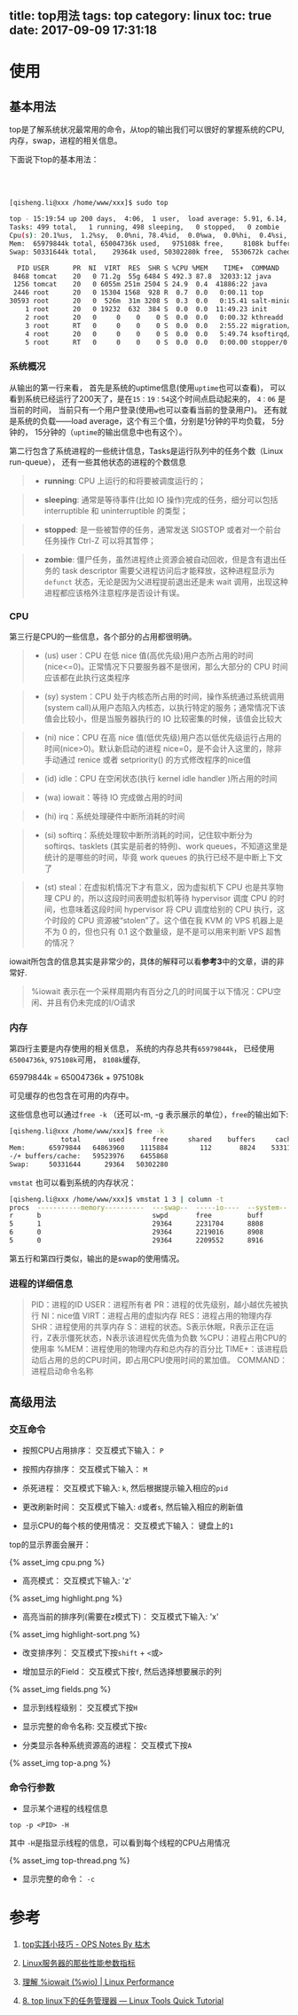 title: top用法
tags: top
category: linux
toc: true
date: 2017-09-09 17:31:18
---



# 使用

## 基本用法

top是了解系统状况最常用的命令，从top的输出我们可以很好的掌握系统的CPU, 内存，swap，进程的相关信息。

下面说下top的基本用法：

<BR><BR>

``` bash
[qisheng.li@xxx /home/www/xxx]$ sudo top

top - 15:19:54 up 200 days,  4:06,  1 user,  load average: 5.91, 6.14, 5.57
Tasks: 499 total,   1 running, 498 sleeping,   0 stopped,   0 zombie
Cpu(s): 20.1%us,  1.2%sy,  0.0%ni, 78.4%id,  0.0%wa,  0.0%hi,  0.4%si,  0.0%st
Mem:  65979844k total, 65004736k used,   975108k free,     8108k buffers
Swap: 50331644k total,    29364k used, 50302280k free,  5530672k cached

  PID USER      PR  NI  VIRT  RES  SHR S %CPU %MEM    TIME+  COMMAND                                                                            
 8468 tomcat    20   0 71.2g  55g 6484 S 492.3 87.8  32033:12 java                                                                              
 1256 tomcat    20   0 6055m 251m 2504 S 24.9  0.4  41886:22 java                                                                               
 2446 root      20   0 15304 1568  928 R  0.7  0.0   0:00.11 top                                                                                
30593 root      20   0  526m  31m 3208 S  0.3  0.0   0:15.41 salt-minion                                                                        
    1 root      20   0 19232  632  384 S  0.0  0.0  11:49.23 init                                                                               
    2 root      20   0     0    0    0 S  0.0  0.0   0:00.32 kthreadd                                                                           
    3 root      RT   0     0    0    0 S  0.0  0.0   2:55.22 migration/0                                                                        
    4 root      20   0     0    0    0 S  0.0  0.0   5:49.74 ksoftirqd/0                                                                        
    5 root      RT   0     0    0    0 S  0.0  0.0   0:00.00 stopper/0  
```

### 系统概况

 从输出的第一行来看， 首先是系统的uptime信息(使用`uptime`也可以查看)， 可以看到系统已经运行了200天了，是在`15：19：54`这个时间点启动起来的， `4：06` 是当前的时间， 当前只有一个用户登录(使用`w`也可以查看当前的登录用户)。 还有就是系统的负载——load average，这个有三个值，分别是1分钟的平均负载， 5分钟的， 15分钟的（`uptime`的输出信息中也有这个）。

 第二行包含了系统进程的一些统计信息，Tasks是运行队列中的任务个数（Linux run-queue）， 还有一些其他状态的进程的个数信息

 > - **running**:  CPU 上运行的和将要被调度运行的；

> - **sleeping**: 通常是等待事件(比如 IO 操作)完成的任务，细分可以包括 interruptible 和 uninterruptible 的类型；

> - **stopped**: 是一些被暂停的任务，通常发送 SIGSTOP 或者对一个前台任务操作 Ctrl-Z 可以将其暂停；

> - **zombie**: 僵尸任务，虽然进程终止资源会被自动回收，但是含有退出任务的 task descriptor 需要父进程访问后才能释放，这种进程显示为 `defunct` 状态，无论是因为父进程提前退出还是未 wait 调用，出现这种进程都应该格外注意程序是否设计有误。

### CPU

 第三行是CPU的一些信息，各个部分的占用都很明确。

> - (us) user：CPU 在低 nice 值(高优先级)用户态所占用的时间(nice<=0)。正常情况下只要服务器不是很闲，那么大部分的 CPU 时间应该都在此执行这类程序

> - (sy) system：CPU 处于内核态所占用的时间，操作系统通过系统调用(system call)从用户态陷入内核态，以执行特定的服务；通常情况下该值会比较小，但是当服务器执行的 IO 比较密集的时候，该值会比较大

> - (ni) nice：CPU 在高 nice 值(低优先级)用户态以低优先级运行占用的时间(nice>0)。默认新启动的进程 nice=0，是不会计入这里的，除非手动通过 renice 或者 setpriority() 的方式修改程序的nice值

> - (id) idle：CPU 在空闲状态(执行 kernel idle handler )所占用的时间

> - (wa) iowait：等待 IO 完成做占用的时间

> - (hi) irq：系统处理硬件中断所消耗的时间

> - (si) softirq：系统处理软中断所消耗的时间，记住软中断分为 softirqs、tasklets (其实是前者的特例)、work queues，不知道这里是统计的是哪些的时间，毕竟 work queues 的执行已经不是中断上下文了

> - (st) steal：在虚拟机情况下才有意义，因为虚拟机下 CPU 也是共享物理 CPU 的，所以这段时间表明虚拟机等待 hypervisor 调度 CPU 的时间，也意味着这段时间 hypervisor 将 CPU 调度给别的 CPU 执行，这个时段的 CPU 资源被“stolen”了。这个值在我 KVM 的 VPS 机器上是不为 0 的，但也只有 0.1 这个数量级，是不是可以用来判断 VPS 超售的情况？

iowait所包含的信息其实是非常少的，具体的解释可以看**参考3**中的文章，讲的非常好.

> %iowait 表示在一个采样周期内有百分之几的时间属于以下情况：CPU空闲、并且有仍未完成的I/O请求

### 内存

第四行主要是内存使用的相关信息， 系统的内存总共有`65979844k`， 已经使用` 65004736k`, `975108k`可用， `8108k`缓存, 

65979844k = 65004736k + 975108k

可见缓存的也包含在可用的内存中。

这些信息也可以通过`free -k` （还可以-m, -g 表示展示的单位），`free`的输出如下:

```bash
[qisheng.li@xxx /home/www/xxx]$ free -k
             total       used       free     shared    buffers     cached
Mem:      65979844   64863960    1115884        112       8824    5331160
-/+ buffers/cache:   59523976    6455868 
Swap:     50331644      29364   50302280 
```

`vmstat` 也可以看到系统的内存状况：

```bash
[qisheng.li@xxx /home/www/xxx]$ vmstat 1 3 | column -t
procs  -----------memory----------  ---swap--  -----io----  --system--  -----cpu-----
r      b                            swpd       free         buff        cache          si  so  bi   bo   in     cs     us  sy  id  wa  st
5      1                            29364      2231704      8808        4214104        0   0   124  230  0      0      15  1   84  0   0
6      0                            29364      2219016      8908        4225260        0   0   668  132  47040  68271  25  2   72  0   0
5      0                            29364      2209552      8916        4234020        0   0   512  12   37178  52578  20  2   78  0   0

```

第五行和第四行类似，输出的是swap的使用情况。


### 进程的详细信息

> PID：进程的ID
> USER：进程所有者
> PR：进程的优先级别，越小越优先被执行
> NI：nice值
> VIRT：进程占用的虚拟内存
> RES：进程占用的物理内存
> SHR：进程使用的共享内存
> S：进程的状态。S表示休眠，R表示正在运行，Z表示僵死状态，N表示该进程优先值为负数
> %CPU：进程占用CPU的使用率
> %MEM：进程使用的物理内存和总内存的百分比
> TIME+：该进程启动后占用的总的CPU时间，即占用CPU使用时间的累加值。
> COMMAND：进程启动命令名称

## 高级用法

### 交互命令

- 按照CPU占用排序： 交互模式下输入： `P`

- 按照内存排序： 交互模式下输入： `M`

- 杀死进程： 交互模式下输入: `k`, 然后根据提示输入相应的`pid`

- 更改刷新时间： 交互模式下输入: `d`或者`s`, 然后输入相应的刷新值

- 显示CPU的每个核的使用情况： 交互模式下输入： 键盘上的`1`

top的显示界面会展开：

{% asset_img  cpu.png %}

- 高亮模式： 交互模式下输入: 'z'

{% asset_img  highlight.png %}

- 高亮当前的排序列(需要在z模式下)： 交互模式下输入: 'x'

{% asset_img  highlight-sort.png %}

- 改变排序列： 交互模式下按`shift` + `<`或`>`

- 增加显示的Field： 交互模式下按`f`, 然后选择想要展示的列

{% asset_img  fields.png %}

- 显示到线程级别： 交互模式下按`H`

- 显示完整的命令名称: 交互模式下按`c`

- 分类显示各种系统资源高的进程： 交互模式下按`A`

{% asset_img top-a.png %}

### 命令行参数

- 显示某个进程的线程信息

`top -p <PID> -H`

其中 `-H`是指显示线程的信息，可以看到每个线程的CPU占用情况

{% asset_img top-thread.png %}

- 显示完整的命令： `-c`


# 参考

1. [top实践小技巧 - OPS Notes By 枯木](http://kumu-linux.github.io/blog/2013/06/07/top-hacks/)

2. [Linux服务器的那些性能参数指标](http://mp.weixin.qq.com/s?__biz=MzAxMzQ3NzQ3Nw==&mid=2654249787&idx=2&sn=7aa8e765fda84d5fa26580c210585c53&chksm=8061f031b716792776833370019a9fc4c79fa40ea7db5b4ccb165b90919056acaffd3d971d94&mpshare=1&scene=1&srcid=0801QspCI2Xo04BsZlP6pCVb##)

3. [理解 %iowait (%wio) | Linux Performance](http://linuxperf.com/?p=33)

4. [8. top linux下的任务管理器 — Linux Tools Quick Tutorial](http://linuxtools-rst.readthedocs.io/zh_CN/latest/tool/top.html)
